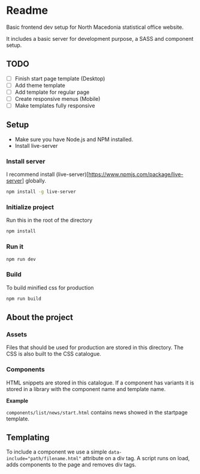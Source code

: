 # Readme

Basic frontend dev setup for North Macedonia statistical office website. 

It includes a basic server for development purpose, a SASS and component setup.

## TODO

- [ ] Finish start page template (Desktop)
- [ ] Add theme template
- [ ] Add template for regular page
- [ ] Create responsive menus (Mobile)
- [ ] Make templates fully responsive

## Setup

- Make sure you have Node.js and NPM installed.
- Install live-server

### Install server

I recommend install (live-server)[https://www.npmjs.com/package/live-server] globally.

```bash
npm install -g live-server
```

### Initialize project

Run this in the root of the directory

```bash
npm install
```

### Run it

```bash
npm run dev
```

### Build

To build minified css for production

```bash
npm run build
```

## About the project

### Assets

Files that should be used for production are stored in this directory. The CSS is also built to the CSS catalogue.

### Components

HTML snippets are stored in this catalogue. If a component has variants it is stored in a library with the component name and template name.

**Example**

```components/list/news/start.html``` contains news showed in the startpage template.

## Templating

To include a component we use a simple ```data-include="path/filename.html"``` attribute on a div tag. A script runs on load, adds components to the page and removes div tags.
